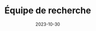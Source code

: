 ---
title: Équipe de recherche
date: 2023-10-30

type: landing

sections:
  - block: people
    content:
      title: Équipe de recherche
      # Choose which groups/teams of users to display.
      #   Edit `user_groups` in each user's profile to add them to one or more of these groups.
      user_groups:
        - Direction
        - Chercheurs en informatique
        - Chercheurs en philosophie et en histoire des idées au Québec
        - Étudiantes chercheuses et étudiants chercheurs
        - Collaborateurs et collaboratrices
      sort_by: Params.last_name
      sort_ascending: true
    design:
      show_interests: false
      show_role: true
      show_social: true
      show_organizations: true
---